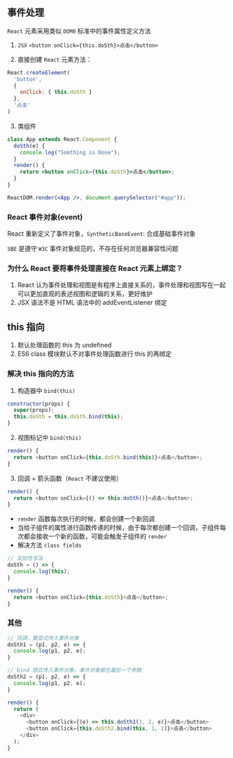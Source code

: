 ## 事件处理
`React` 元素采用类似 `DOM0` 标准中的事件属性定义方法

1. `JSX`
`<button onClick={this.doSth}>点击</button>`

2. 直接创建 `React` 元素方法：
```jsx
React.createElement(
  'button',
  {
    onClick: { this.doSth }
  },
  '点击'
)
```

3. 类组件
```jsx
class App extends React.Component {
  doSth(e) {
    console.log("Somthing is Done");
  }
  render() {
    return <button onClick={this.doSth}>点击</button>;
  }
}

ReactDOM.render(<App />, document.querySelector("#app"));
```

### React 事件对象(event)
React 重新定义了事件对象，`SyntheticBaseEvent`: 合成基础事件对象

`SBE` 是遵守 `W3C` 事件对象规范的，不存在任何浏览器兼容性问题

### 为什么 React 要将事件处理直接在 React 元素上绑定？
1. React 认为事件处理和视图是有程序上直接关系的，事件处理和视图写在一起可以更加直观的表述视图和逻辑的关系，更好维护
2. JSX 语法不是 HTML 语法中的 addEventListener 绑定

## this 指向
1. 默认处理函数的 this 为 undefined
2. ES6 class 模块默认不对事件处理函数进行 this 的再绑定

### 解决 this 指向的方法
1. 构造器中 `bind(this)`
```js
constructor(props) {
  super(props);
  this.doSth = this.doSth.bind(this);
}
```
2. 视图标记中 `bind(this)`
```js
render() {
  return <button onClick={this.doSth.bind(this)}>点击</button>;
}
```
3. 回调 + 箭头函数（`React` 不建议使用）
```js
render() {
  return <button onClick={() => this.doSth()}>点击</button>;
}
```
  - `render` 函数每次执行的时候，都会创建一个新回调
  - 当给子组件的属性进行函数传递的时候，由于每次都创建一个回调，子组件每次都会接收一个新的函数，可能会触发子组件的 `render`
  - 解决方法 `class fields`
  ```js
  // 实验性写法
  doSth = () => {
    console.log(this);
  }

  render() {
    return <button onClick={this.doSth}>点击</button>;
  }
  ```

### 其他
```js
// 回调，要显式传入事件对象
doSth1 = (p1, p2, e) => {
  console.log(p1, p2, e);
}

// bind 隐式传入事件对象，事件对象都在最后一个参数
doSth2 = (p1, p2, e) => {
  console.log(p1, p2, e);
}

render() {
  return (
    <div>
      <button onClick={(e) => this.doSth1(1, 2, e)}>点击</button>
      <button onClick={this.doSth2.bind(this, 1, 2)}>点击</button>
    </div>
  );
}
```
